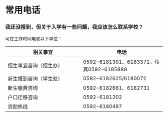 # 常用电话

### 我还没报到，但关于入学有一些问题，我应该怎么联系学校？ <a href="#id-2" id="id-2"></a>

可在工作时间电联以下单位：

<table><thead><tr><th width="225">相关事宜</th><th>电话</th></tr></thead><tbody><tr><td>招生事宜咨询（招生办）</td><td> 0592-6181301、6183371，传真0592-6185889</td></tr><tr><td>新生报到咨询（学生处）</td><td>0592-6182625/6180072</td></tr><tr><td>新生缴费咨询</td><td>0592-6182661、6182731</td></tr><tr><td>户口迁移咨询</td><td>0592-6181302</td></tr><tr><td>资助热线</td><td>0592-6180497</td></tr></tbody></table>



